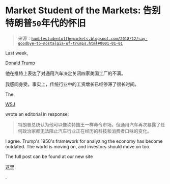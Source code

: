 <!--yml

category: 未分类

date: 2024-05-18 02:35:04

-->

# Market Student of the Markets: 告别特朗普`50`年代的怀旧

> 来源：[`humblestudentofthemarkets.blogspot.com/2018/12/say-goodbye-to-nostalgia-of-trumps.html#0001-01-01`](https://humblestudentofthemarkets.blogspot.com/2018/12/say-goodbye-to-nostalgia-of-trumps.html#0001-01-01)

Last week,

[Donald Trump](https://twitter.com/realdonaldtrump/status/1067494680416407552)

他在推特上表达了对通用汽车决定关闭四家美国工厂的不满。

我感同身受。事实上，传统行业中的工资增长已经停滞了很长时间。

The

[WSJ](https://www.wsj.com/articles/trumps-gm-collision-1543365295)

wrote an editorial in response:

> 特朗普总统认为他可以像坎特国王一样命令市场。但通用汽车再次暴露了任何政治家都无法阻止汽车行业正在经历的科技和消费者口味的变化。

I agree. Trump's 1950's framework for analyzing the economy has become outdated. The world is moving on, and investors should move on too.

The full post can be found at our new site

[这里](https://humblestudentofthemarkets.com/2018/12/03/say-goodbye-to-the-nostalgia-of-trumps-1950s-america/)

.
